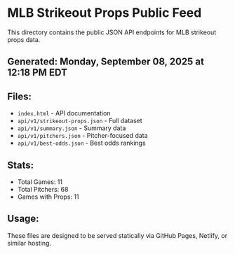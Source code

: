 # MLB Strikeout Props Public Feed

This directory contains the public JSON API endpoints for MLB strikeout props data.

## Generated: Monday, September 08, 2025 at 12:18 PM EDT

## Files:
- `index.html` - API documentation
- `api/v1/strikeout-props.json` - Full dataset
- `api/v1/summary.json` - Summary data
- `api/v1/pitchers.json` - Pitcher-focused data  
- `api/v1/best-odds.json` - Best odds rankings

## Stats:
- Total Games: 11
- Total Pitchers: 68
- Games with Props: 11

## Usage:
These files are designed to be served statically via GitHub Pages, Netlify, or similar hosting.
